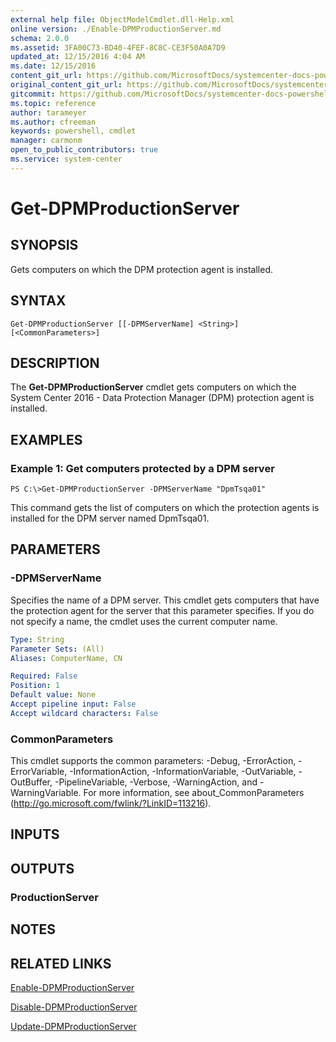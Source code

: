 ```yaml
---
external help file: ObjectModelCmdlet.dll-Help.xml
online version: ./Enable-DPMProductionServer.md
schema: 2.0.0
ms.assetid: 3FA00C73-BD40-4FEF-8C8C-CE3F50A0A7D9
updated_at: 12/15/2016 4:04 AM
ms.date: 12/15/2016
content_git_url: https://github.com/MicrosoftDocs/systemcenter-docs-powershell/blob/master/systemcenter-cmdlets/SystemCenter2016/DataProtectionManager/vlatest/Get-DPMProductionServer.md
original_content_git_url: https://github.com/MicrosoftDocs/systemcenter-docs-powershell/blob/master/systemcenter-cmdlets/SystemCenter2016/DataProtectionManager/vlatest/Get-DPMProductionServer.md
gitcommit: https://github.com/MicrosoftDocs/systemcenter-docs-powershell/blob/7df4508c7b907a214e6a8eca76037b06065ef078/systemcenter-cmdlets/SystemCenter2016/DataProtectionManager/vlatest/Get-DPMProductionServer.md
ms.topic: reference
author: tarameyer
ms.author: cfreeman
keywords: powershell, cmdlet
manager: carmonm
open_to_public_contributors: true
ms.service: system-center
---
```


# Get-DPMProductionServer

## SYNOPSIS
Gets computers on which the DPM protection agent is installed.

## SYNTAX

```
Get-DPMProductionServer [[-DPMServerName] <String>] [<CommonParameters>]
```

## DESCRIPTION
The **Get-DPMProductionServer** cmdlet gets computers on which the System Center 2016 - Data Protection Manager (DPM) protection agent is installed.

## EXAMPLES

### Example 1: Get computers protected by a DPM server
```
PS C:\>Get-DPMProductionServer -DPMServerName "DpmTsqa01"
```

This command gets the list of computers on which the protection agents is installed for the DPM server named DpmTsqa01.

## PARAMETERS

### -DPMServerName
Specifies the name of a DPM server.
This cmdlet gets computers that have the protection agent for the server that this parameter specifies.
If you do not specify a name, the cmdlet uses the current computer name.

```yaml
Type: String
Parameter Sets: (All)
Aliases: ComputerName, CN

Required: False
Position: 1
Default value: None
Accept pipeline input: False
Accept wildcard characters: False
```

### CommonParameters
This cmdlet supports the common parameters: -Debug, -ErrorAction, -ErrorVariable, -InformationAction, -InformationVariable, -OutVariable, -OutBuffer, -PipelineVariable, -Verbose, -WarningAction, and -WarningVariable. For more information, see about_CommonParameters (http://go.microsoft.com/fwlink/?LinkID=113216).

## INPUTS

## OUTPUTS

### ProductionServer

## NOTES

## RELATED LINKS

[Enable-DPMProductionServer](xref:SystemCenter2016/DataProtectionManager/vlatest/Enable-DPMProductionServer.md)

[Disable-DPMProductionServer](xref:SystemCenter2016/DataProtectionManager/vlatest/Disable-DPMProductionServer.md)

[Update-DPMProductionServer](xref:SystemCenter2016/DataProtectionManager/vlatest/Update-DPMProductionServer.md)

